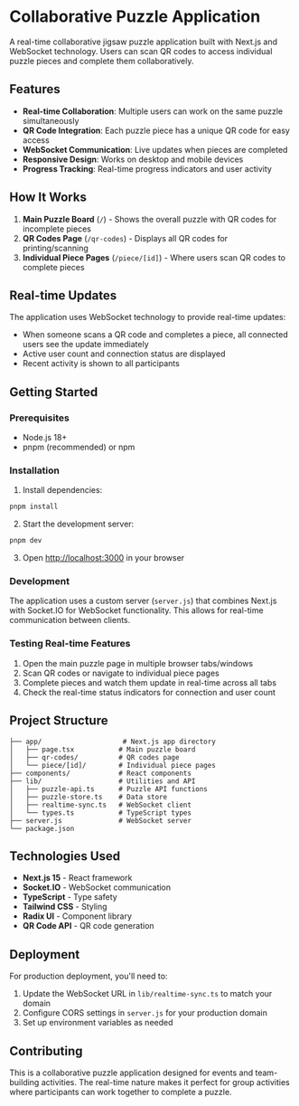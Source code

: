 # Collaborative Puzzle Application

A real-time collaborative jigsaw puzzle application built with Next.js and WebSocket technology. Users can scan QR codes to access individual puzzle pieces and complete them collaboratively.

## Features

- **Real-time Collaboration**: Multiple users can work on the same puzzle simultaneously
- **QR Code Integration**: Each puzzle piece has a unique QR code for easy access
- **WebSocket Communication**: Live updates when pieces are completed
- **Responsive Design**: Works on desktop and mobile devices
- **Progress Tracking**: Real-time progress indicators and user activity

## How It Works

1. **Main Puzzle Board** (`/`) - Shows the overall puzzle with QR codes for incomplete pieces
2. **QR Codes Page** (`/qr-codes`) - Displays all QR codes for printing/scanning
3. **Individual Piece Pages** (`/piece/[id]`) - Where users scan QR codes to complete pieces

## Real-time Updates

The application uses WebSocket technology to provide real-time updates:
- When someone scans a QR code and completes a piece, all connected users see the update immediately
- Active user count and connection status are displayed
- Recent activity is shown to all participants

## Getting Started

### Prerequisites

- Node.js 18+ 
- pnpm (recommended) or npm

### Installation

1. Install dependencies:
```bash
pnpm install
```

2. Start the development server:
```bash
pnpm dev
```

3. Open [http://localhost:3000](http://localhost:3000) in your browser

### Development

The application uses a custom server (`server.js`) that combines Next.js with Socket.IO for WebSocket functionality. This allows for real-time communication between clients.

### Testing Real-time Features

1. Open the main puzzle page in multiple browser tabs/windows
2. Scan QR codes or navigate to individual piece pages
3. Complete pieces and watch them update in real-time across all tabs
4. Check the real-time status indicators for connection and user count

## Project Structure

```
├── app/                    # Next.js app directory
│   ├── page.tsx           # Main puzzle board
│   ├── qr-codes/          # QR codes page
│   └── piece/[id]/        # Individual piece pages
├── components/            # React components
├── lib/                   # Utilities and API
│   ├── puzzle-api.ts      # Puzzle API functions
│   ├── puzzle-store.ts    # Data store
│   ├── realtime-sync.ts   # WebSocket client
│   └── types.ts           # TypeScript types
├── server.js              # WebSocket server
└── package.json
```

## Technologies Used

- **Next.js 15** - React framework
- **Socket.IO** - WebSocket communication
- **TypeScript** - Type safety
- **Tailwind CSS** - Styling
- **Radix UI** - Component library
- **QR Code API** - QR code generation

## Deployment

For production deployment, you'll need to:

1. Update the WebSocket URL in `lib/realtime-sync.ts` to match your domain
2. Configure CORS settings in `server.js` for your production domain
3. Set up environment variables as needed

## Contributing

This is a collaborative puzzle application designed for events and team-building activities. The real-time nature makes it perfect for group activities where participants can work together to complete a puzzle.